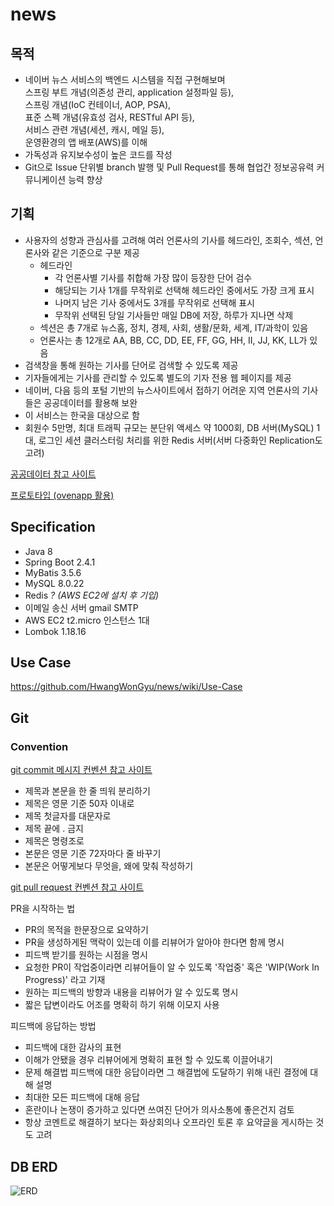 # news

## 목적
* 네이버 뉴스 서비스의 백엔드 시스템을 직접 구현해보며  
스프링 부트 개념(의존성 관리, application 설정파일 등),  
스프링 개념(IoC 컨테이너, AOP, PSA),  
표준 스펙 개념(유효성 검사, RESTful API 등),  
서비스 관련 개념(세션, 캐시, 메일 등),  
운영환경의 앱 배포(AWS)를 이해  
* 가독성과 유지보수성이 높은 코드를 작성
* Git으로 Issue 단위별 branch 발행 및 Pull Request를 통해 협업간 정보공유력 커뮤니케이션 능력 향상 

## 기획
* 사용자의 성향과 관심사를 고려해 여러 언론사의 기사를 헤드라인, 조회수, 섹션, 언론사와 같은 기준으로 구분 제공
  * 헤드라인
    - 각 언론사별 기사를 취합해 가장 많이 등장한 단어 검수
    - 해당되는 기사 1개를 무작위로 선택해 헤드라인 중에서도 가장 크게 표시
    - 나머지 남은 기사 중에서도 3개를 무작위로 선택해 표시
    - 무작위 선택된 당일 기사들만 매일 DB에 저장, 하루가 지나면 삭제
  * 섹션은 총 7개로 뉴스홈, 정치, 경제, 사회, 생활/문화, 세계, IT/과학이 있음
  * 언론사는 총 12개로 AA, BB, CC, DD, EE, FF, GG, HH, II, JJ, KK, LL가 있음
* 검색창을 통해 원하는 기사를 단어로 검색할 수 있도록 제공
* 기자들에게는 기사를 관리할 수 있도록 별도의 기자 전용 웹 페이지를 제공
* 네이버, 다음 등의 포털 기반의 뉴스사이트에서 접하기 어려운 지역 언론사의 기사들은 공공데이터를 활용해 보완
* 이 서비스는 한국을 대상으로 함
* 회원수 5만명, 최대 트래픽 규모는 분단위 액세스 약 1000회, DB 서버(MySQL) 1대, 로그인 세션 클러스터링 처리를 위한 Redis 서버(서버 다중화인 Replication도 고려)


[공공데이터 참고 사이트](https://www.data.go.kr/data/15034926/openapi.do)

[프로토타입 (ovenapp 활용)](https://ovenapp.io/view/wp8c3hZx9oYXGnwD4AWbaX0Zz3NKWFxw/)

## Specification
- Java 8
- Spring Boot 2.4.1
- MyBatis 3.5.6
- MySQL 8.0.22
- Redis _? (AWS EC2에 설치 후 기입)_
- 이메일 송신 서버 gmail SMTP
- AWS EC2 t2.micro 인스턴스 1대
- Lombok 1.18.16

## Use Case
https://github.com/HwangWonGyu/news/wiki/Use-Case

## Git

### Convention
[git commit 메시지 컨벤션 참고 사이트](https://meetup.toast.com/posts/106)

* 제목과 본문을 한 줄 띄워 분리하기
* 제목은 영문 기준 50자 이내로
* 제목 첫글자를 대문자로
* 제목 끝에 . 금지
* 제목은 명령조로
* 본문은 영문 기준 72자마다 줄 바꾸기
* 본문은 어떻게보다 무엇을, 왜에 맞춰 작성하기

[git pull request 컨벤션 참고 사이트](https://github.blog/2015-01-21-how-to-write-the-perfect-pull-request/)

PR을 시작하는 법
* PR의 목적을 한문장으로 요약하기
* PR을 생성하게된 맥락이 있는데 이를 리뷰어가 알아야 한다면 함께 명시
* 피드백 받기를 원하는 시점을 명시
* 요청한 PR이 작업중이라면 리뷰어들이 알 수 있도록 '작업중' 혹은 'WIP(Work In Progress)' 라고 기재
* 원하는 피드백의 방향과 내용을 리뷰어가 알 수 있도록 명시
* 짧은 답변이라도 어조를 명확히 하기 위해 이모지 사용

피드백에 응답하는 방법
* 피드백에 대한 감사의 표현
* 이해가 안됐을 경우 리뷰어에게 명확히 표현 할 수 있도록 이끌어내기
* 문제 해결법 피드백에 대한 응답이라면 그 해결법에 도달하기 위해 내린 결정에 대해 설명
* 최대한 모든 피드백에 대해 응답
* 혼란이나 논쟁이 증가하고 있다면 쓰여진 단어가 의사소통에 좋은건지 검토
* 항상 코멘트로 해결하기 보다는 화상회의나 오프라인 토론 후 요약글을 게시하는 것도 고려

## DB ERD
![ERD](https://user-images.githubusercontent.com/15853498/102389829-02c7b500-4017-11eb-8fbd-775686c1af80.PNG)

